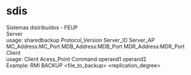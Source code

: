 # sdis  
Sistemas distribuídos - FEUP  
Server  
usage:  sharedbackup Protocol_Version Server_ID Server_AP MC_Address:MC_Port MDB_Address:MDB_Port MDR_Address:MDR_Port   
Client   
usage: Client Acess_Point Command operand1 operand2  
Example:
RMI BACKUP <file_to_backup> <replication_degree>  
